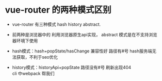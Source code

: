 

# vue-router 的两种模式区别

  - vue-router 有三种模式 hash history abstract.
    
  - 前两种是浏览器中的 利用浏览器原生api实现，
    abstract 模式是在不支持浏览器环境下使用  

  - hash模式：hash+popState/hasChange 兼容性好 路径有#号
              hash服务端无法获取，不利于seo优化 

  - history模式：historyApi+popState 路径没有#号 刷新出现404  
                 cli 中webpack 帮我们          